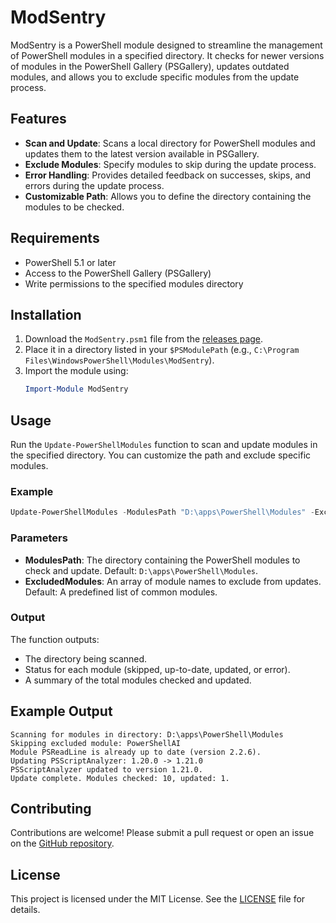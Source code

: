 # ModSentry

ModSentry is a PowerShell module designed to streamline the management of PowerShell modules in a specified directory. It checks for newer versions of modules in the PowerShell Gallery (PSGallery), updates outdated modules, and allows you to exclude specific modules from the update process.

## Features
- **Scan and Update**: Scans a local directory for PowerShell modules and updates them to the latest version available in PSGallery.
- **Exclude Modules**: Specify modules to skip during the update process.
- **Error Handling**: Provides detailed feedback on successes, skips, and errors during the update process.
- **Customizable Path**: Allows you to define the directory containing the modules to be checked.

## Requirements
- PowerShell 5.1 or later
- Access to the PowerShell Gallery (PSGallery)
- Write permissions to the specified modules directory

## Installation
1. Download the `ModSentry.psm1` file from the [releases page](#).
2. Place it in a directory listed in your `$PSModulePath` (e.g., `C:\Program Files\WindowsPowerShell\Modules\ModSentry`).
3. Import the module using:
   ```powershell
   Import-Module ModSentry
   ```

## Usage
Run the `Update-PowerShellModules` function to scan and update modules in the specified directory. You can customize the path and exclude specific modules.

### Example
```powershell
Update-PowerShellModules -ModulesPath "D:\apps\PowerShell\Modules" -ExcludedModules @("PowerShellAI", "Pansies")
```

### Parameters
- **ModulesPath**: The directory containing the PowerShell modules to check and update. Default: `D:\apps\PowerShell\Modules`.
- **ExcludedModules**: An array of module names to exclude from updates. Default: A predefined list of common modules.

### Output
The function outputs:
- The directory being scanned.
- Status for each module (skipped, up-to-date, updated, or error).
- A summary of the total modules checked and updated.

## Example Output
```
Scanning for modules in directory: D:\apps\PowerShell\Modules
Skipping excluded module: PowerShellAI
Module PSReadLine is already up to date (version 2.2.6).
Updating PSScriptAnalyzer: 1.20.0 -> 1.21.0
PSScriptAnalyzer updated to version 1.21.0.
Update complete. Modules checked: 10, updated: 1.
```

## Contributing
Contributions are welcome! Please submit a pull request or open an issue on the [GitHub repository](#).

## License
This project is licensed under the MIT License. See the [LICENSE](#) file for details.

